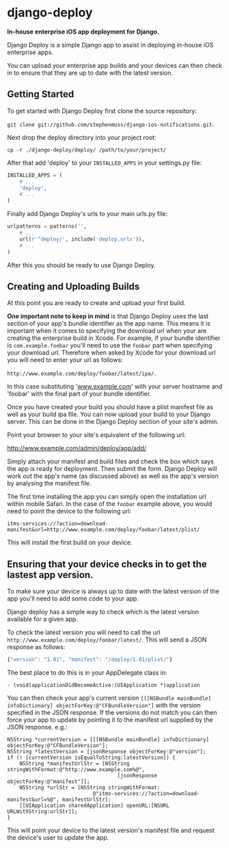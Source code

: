django-deploy
=============

__In-house enterprise iOS app deployment for Django.__

Django Deploy is a simple Django app to assist in deploying in-house iOS enterprise apps.

You can upload your enterprise app builds and your devices can then check in to ensure that
they are up to date with the latest version.

Getting Started
-----------------

To get started with Django Deploy first clone the source repository:

`git clone git://github.com/stephenmuss/django-ios-notifications.git`.

Next drop the deploy directory into your project root:

`cp -r ./django-deploy/deploy/ /path/to/your/project/`

After that add 'deploy' to your `INSTALLED_APPS` in your settings.py file:

```python
INSTALLED_APPS = (
    # ...
    'deploy',
    # ...
)
```

Finally add Django Deploy's urls to your main urls.py file:

```python
urlpatterns = patterns('',
    # ...
    url(r'^deploy/', include('deploy.urls')),
    # ...
)
```

After this you should be ready to use Django Deploy.


Creating and Uploading Builds
-----------------

At this point you are ready to create and upload your first build.

__One important note to keep in mind__ is that Django Deploy uses the
last section of your app's bundle identifier as the app name. This means
it is important when it comes to specifying the download url when
your are creating the enterprise build in Xcode. For example, if your
bundle identifier is `com.example.foobar` you'll need to use the `foobar`
part when specifying your download url. Therefore when asked by Xcode
for your download url you will need to enter your url as follows:

`http://www.example.com/deploy/foobar/latest/ipa/`.

In this case substituting 'www.example.com' with your server hostname and
'foobar' with the final part of your bundle identifier.

Once you have created your build you should have a plist manifest file
as well as your build ipa file. You can now upload your build to your
Django server. This can be done in the Django Deploy section of your
site's admin.

Point your browser to your site's equivalent of the following url:

http://www.example.com/admin/deploy/app/add/

Simply attach your manifest and build files and check the box which
says the app is ready for deployment. Then submit the form.
Django Deploy will work out the app's name (as discussed above) as well
as the app's version by analysing the manifest file.

The first time installing the app you can simply open the installation
url within mobile Safari. In the case of the `foobar` example above,
you would need to point the device to the following url:

`itms-services://?action=download-manifest&url=http://www.example.com/deploy/foobar/latest/plist/`

This will install the first build on your device.


Ensuring that your device checks in to get the lastest app version.
-----------------

To make sure your device is always up to date with the latest version of the app
you'll need to add some code to your app.

Django deploy has a simple way to check which is the latest version
available for a given app.

To check the latest version you will need to call the url
`http://www.example.com/deploy/foobar/latest/`. This will send a JSON response
as follows:

```javascript
{"version": "1.01", "manifest": "/deploy/1.01/plist/"}
```

The best place to do this is in your AppDelegate class in:

```obj-c
- (void)applicationDidBecomeActive:(UIApplication *)application
```

You can then check your app's current version `[[[NSBundle mainBundle] infoDictionary] objectForKey:@"CFBundleVersion"]`
with the version specified in the JSON response. If the versions do not match you can then
force your app to update by pointing it to the manifest url supplied by the JSON response. e.g.:

```obj-c
NSString *currentVersion = [[[NSBundle mainBundle] infoDictionary] objectForKey:@"CFBundleVersion"];
NSString *latestVersion = [jsonResponse objectForKey:@"version"];
if (! [currentVersion isEqualToString:latestVersion]) {
    NSString *manifestUrlStr = [NSString stringWithFormat:@"http://www.example.com%@",
                                    [jsonResponse objectForKey:@"manifest"]];
    NSString *urlStr = [NSString stringWithFormat:
                            @"itms-services://?action=download-manifest&url=%@", manifestUrlStr];
    [[UIApplication sharedApplication] openURL:[NSURL URLWithString:urlStr]];
}
```

This will point your device to the latest version's manifest file and request the device's user to 
update the app.
